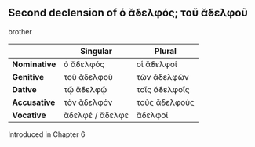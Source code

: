 ## Second declension of ὁ ᾰ̓δελφός; τοῦ ᾰ̓δελφοῦ

brother

|                | Singular        | Plural        |
|----------------|-----------------|---------------|
| **Nominative** | ὁ ᾰ̓δελφός       | οἱ ᾰ̓δελφοί    |
| **Genitive**   | τοῦ ᾰ̓δελφοῦ     | τῶν ᾰ̓δελφῶν   |
| **Dative**     | τῷ ᾰ̓δελφῷ       | τοῖς ᾰ̓δελφοῖς |
| **Accusative** | τὸν ᾰ̓δελφόν     | τοὺς ᾰ̓δελφούς |
| **Vocative**   | ᾰ̓δελφέ / ᾰ̓́δελφε | ᾰ̓δελφοί       |


Introduced in Chapter 6

